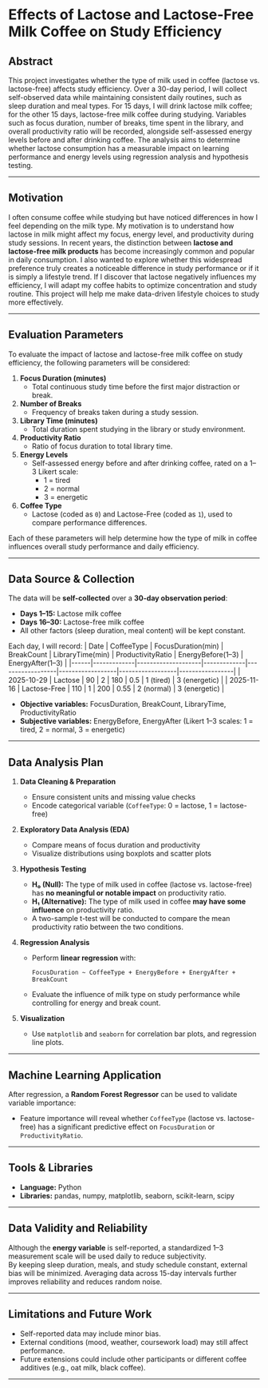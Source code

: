 # Effects of Lactose and Lactose-Free Milk Coffee on Study Efficiency

## Abstract
This project investigates whether the type of milk used in coffee (lactose vs. lactose-free) affects study efficiency. Over a 30-day period, I will collect self-observed data while maintaining consistent daily routines, such as sleep duration and meal types. For 15 days, I will drink lactose milk coffee; for the other 15 days, lactose-free milk coffee during studying. Variables such as focus duration, number of breaks, time spent in the library, and overall productivity ratio will be recorded, alongside self-assessed energy levels before and after drinking coffee. The analysis aims to determine whether lactose consumption has a measurable impact on learning performance and energy levels using regression analysis and hypothesis testing.

---

## Motivation
I often consume coffee while studying but have noticed differences in how I feel depending on the milk type. My motivation is to understand how lactose in milk might affect my focus, energy level, and productivity during study sessions. In recent years, the distinction between **lactose and lactose-free milk products** has become increasingly common and popular in daily consumption. I also wanted to explore whether this widespread preference truly creates a noticeable difference in study performance or if it is simply a lifestyle trend. If I discover that lactose negatively influences my efficiency, I will adapt my coffee habits to optimize concentration and study routine. This project will help me make data-driven lifestyle choices to study more effectively.

---

## Evaluation Parameters

To evaluate the impact of lactose and lactose-free milk coffee on study efficiency, the following parameters will be considered:

1. **Focus Duration (minutes)**  
   - Total continuous study time before the first major distraction or break.
2. **Number of Breaks**  
   - Frequency of breaks taken during a study session.
3. **Library Time (minutes)**  
   - Total duration spent studying in the library or study environment.
4. **Productivity Ratio**  
   - Ratio of focus duration to total library time.  
5. **Energy Levels**  
   - Self-assessed energy before and after drinking coffee, rated on a 1–3 Likert scale:  
     - 1 = tired  
     - 2 = normal  
     - 3 = energetic  
6. **Coffee Type**  
   - Lactose (coded as `0`) and Lactose-Free (coded as `1`), used to compare performance differences.

Each of these parameters will help determine how the type of milk in coffee influences overall study performance and daily efficiency.

---

## Data Source & Collection
The data will be **self-collected** over a **30-day observation period**:
- **Days 1–15:** Lactose milk coffee  
- **Days 16–30:** Lactose-free milk coffee  
- All other factors (sleep duration, meal content) will be kept constant.

Each day, I will record:
| Date | CoffeeType | FocusDuration(min) | BreakCount | LibraryTime(min) | ProductivityRatio | EnergyBefore(1–3) | EnergyAfter(1–3) |
|------|-------------|--------------------|-------------|------------------|------------------|------------------|-----------------|
| 2025-10-29 | Lactose | 90 | 2 | 180 | 0.5 | 1 (tired) | 3 (energetic) |
| 2025-11-16 | Lactose-Free | 110 | 1 | 200 | 0.55 | 2 (normal) | 3 (energetic) |

- **Objective variables:** FocusDuration, BreakCount, LibraryTime, ProductivityRatio  
- **Subjective variables:** EnergyBefore, EnergyAfter (Likert 1–3 scales: 1 = tired, 2 = normal, 3 = energetic)

---

## Data Analysis Plan
1. **Data Cleaning & Preparation**
   - Ensure consistent units and missing value checks  
   - Encode categorical variable (`CoffeeType`: 0 = lactose, 1 = lactose-free)

2. **Exploratory Data Analysis (EDA)**
   - Compare means of focus duration and productivity  
   - Visualize distributions using boxplots and scatter plots
     
3. **Hypothesis Testing**
   - **H₀ (Null):** The type of milk used in coffee (lactose vs. lactose-free) has **no meaningful or notable impact** on productivity ratio.  
   - **H₁ (Alternative):** The type of milk used in coffee **may have some influence** on productivity ratio.  
   - A two-sample t-test will be conducted to compare the mean productivity ratio between the two conditions.

4. **Regression Analysis**
   - Perform **linear regression** with:
     ```
     FocusDuration ~ CoffeeType + EnergyBefore + EnergyAfter + BreakCount
     ```
   - Evaluate the influence of milk type on study performance while controlling for energy and break count.

5. **Visualization**
   - Use `matplotlib` and `seaborn` for correlation bar plots, and regression line plots.

---

## Machine Learning Application
After regression, a **Random Forest Regressor** can be used to validate variable importance:
- Feature importance will reveal whether `CoffeeType` (lactose vs. lactose-free) has a significant predictive effect on `FocusDuration` or `ProductivityRatio`.

---

## Tools & Libraries
- **Language:** Python  
- **Libraries:** pandas, numpy, matplotlib, seaborn, scikit-learn, scipy 

---

## Data Validity and Reliability
Although the **energy variable** is self-reported, a standardized 1–3 measurement scale will be used daily to reduce subjectivity.  
By keeping sleep duration, meals, and study schedule constant, external bias will be minimized. Averaging data across 15-day intervals further improves reliability and reduces random noise.

---

## Limitations and Future Work
- Self-reported data may include minor bias. 
- External conditions (mood, weather, coursework load) may still affect performance.  
- Future extensions could include other participants or different coffee additives (e.g., oat milk, black coffee).

---
